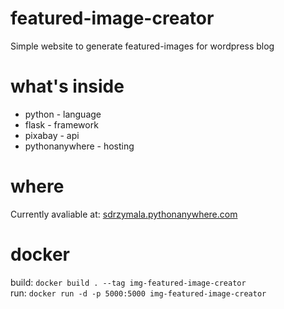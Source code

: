 # featured-image-creator
Simple website to generate featured-images for wordpress blog

# what's inside
   * python - language
   * flask - framework
   * pixabay - api
   * pythonanywhere - hosting

# where
Currently avaliable at: [sdrzymala.pythonanywhere.com](https://sdrzymala.pythonanywhere.com/)

# docker
build: `docker build . --tag img-featured-image-creator`   
run: `docker run -d -p 5000:5000 img-featured-image-creator`